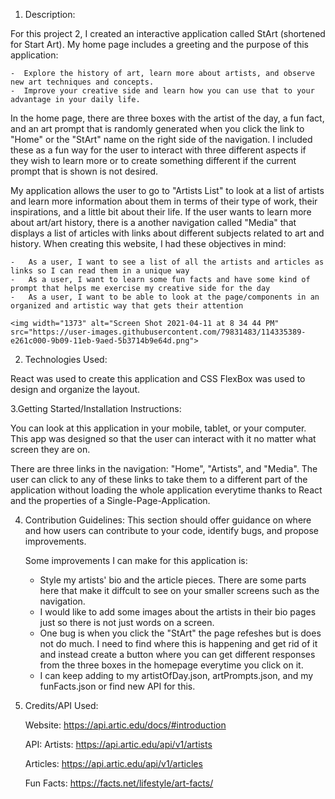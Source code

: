 1. Description: 

 For this project 2, I created an interactive application called StArt (shortened for Start Art). My home page includes a greeting and the purpose of this application: 

    -  Explore the history of art, learn more about artists, and observe new art techniques and concepts.
    -  Improve your creative side and learn how you can use that to your advantage in your daily life.

 In the home page, there are three boxes with the artist of the day, a fun fact, and an art prompt that is randomly generated when you click the link to "Home" or the "StArt" name on the right side of the navigation. I included these as a fun way for the user to interact with three different aspects if they wish to learn more or to create something different if the current prompt that is shown is not desired.

 My application allows the user to go to "Artists List" to look at a list of artists and learn more information about them in terms of their type of work, their inspirations, and a little bit about their life. If the user wants to learn more about art/art history, there is a another navigation called "Media" that displays a list of articles with links about different subjects related to art and history. When creating this website, I had these objectives in mind:

    -	As a user, I want to see a list of all the artists and articles as links so I can read them in a unique way
    -	As a user, I want to learn some fun facts and have some kind of prompt that helps me exercise my creative side for the day
    -	As a user, I want to be able to look at the page/components in an organized and artistic way that gets their attention

    <img width="1373" alt="Screen Shot 2021-04-11 at 8 34 44 PM" src="https://user-images.githubusercontent.com/79831483/114335389-e261c000-9b09-11eb-9aed-5b3714b9e64d.png">


 2. Technologies Used: 

 React was used to create this application and CSS FlexBox was used to design and organize the layout. 


 3.Getting Started/Installation Instructions: 

 You can look at this application in your mobile, tablet, or your computer. This app was designed so that the user can interact with it no matter what screen they are on. 

 There are three links in the navigation: "Home", "Artists", and "Media". The user can click to any of these links to take them to a different part of the application without loading the whole application everytime thanks to React and the properties of a Single-Page-Application. 


 4. Contribution Guidelines: This section should offer guidance on where and how users can contribute to your code, identify bugs, and propose improvements.

    Some improvements I can make for this application is:

    -   Style my artists' bio and the article pieces. There are some parts here that make it diffcult to see on your smaller screens such as the navigation. 
    -   I would like to add some images about the artists in their bio pages just so there is not just words on a screen. 
    -   One bug is when you click the "StArt" the page refeshes but is does not do much. I need to find where this is happening and get rid of it and instead create a  button where you can get different responses from the three boxes in the homepage everytime you click on it.
    -   I can keep adding to my artistOfDay.json, artPrompts.json, and my funFacts.json or find new API for this.

5. Credits/API Used:

   Website:
   https://api.artic.edu/docs/#introduction

   API:
   Artists:
   https://api.artic.edu/api/v1/artists

   Articles:
   https://api.artic.edu/api/v1/articles

   Fun Facts:
   https://facts.net/lifestyle/art-facts/


   


